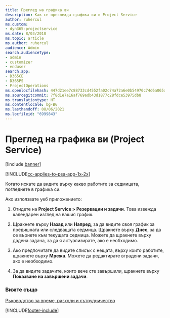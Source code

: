 ```yaml
---
title: Преглед на графика ви
description: Как се преглежда графика ви в Project Service
author: ruhercul
ms.custom:
- dyn365-projectservice
ms.date: 8/03/2018
ms.topic: article
ms.author: ruhercul
audience: Admin
search.audienceType:
- admin
- customizer
- enduser
search.app:
- D365CE
- D365PS
- ProjectOperations
ms.openlocfilehash: 447d21ee7c88733cd4552fa02c74a72a6e0b54970c74d6a065a9b3fe93bbb266
ms.sourcegitcommit: 7f8d1e7a16af769adb43d1877c28fdce53975db8
ms.translationtype: HT
ms.contentlocale: bg-BG
ms.lasthandoff: 08/06/2021
ms.locfileid: "6999843"
---
```

# <a name="view-your-schedule-project-service"></a>Преглед на графика ви (Project Service)

[!include [banner](../includes/psa-now-project-operations.md)]

[!INCLUDE[cc-applies-to-psa-app-1x-2x](../includes/cc-applies-to-psa-app-1x-2x.md)]

Когато искате да видите върху какво работите за седмицата, погледнете в графика си.  
  
 Ако използвате уеб приложението:  
  
1.  Отидете на **Project Service > Резервации и задачи**. Това извежда календарен изглед на вашия график.  
  
2.  Щракнете върху **Назад** или **Напред**, за да видите своя график за предишната или следващата седмица. Щракнете върху **Днес**, за да се върнете към текущата седмица. Можете да щракнете върху дадена задача, за да я актуализирате, ако е необходимо.  
  
3.  Ако предпочитате да видите списък с нещата, върху които работите, щракнете върху **Мрежа**. Можете да редактирате вградени задачи, ако е необходимо.  
  
4.  За да видите задачите, които вече сте завършили, щракнете върху **Показване на завършени задачи**.  
  
### <a name="see-also"></a>Вижте също  
 [Ръководство за време, разходи и сътрудничество](../psa/time-expense-collaboration-guide.md)


[!INCLUDE[footer-include](../includes/footer-banner.md)]
